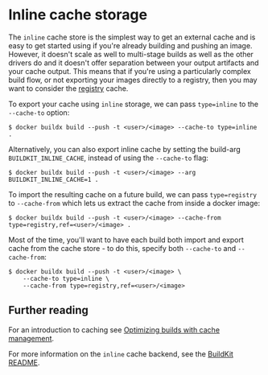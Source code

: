 # Inline cache storage

The `inline` cache store is the simplest way to get an external cache and is
easy to get started using if you're already building and pushing an image.
However, it doesn't scale as well to multi-stage builds as well as the other
drivers do and it doesn't offer separation between your output artifacts and
your cache output. This means that if you're using a particularly complex build
flow, or not exporting your images directly to a registry, then you may want to
consider the [registry](./registry.md) cache.

To export your cache using `inline` storage, we can pass `type=inline` to the
`--cache-to` option:

```console
$ docker buildx build --push -t <user>/<image> --cache-to type=inline .
```

Alternatively, you can also export inline cache by setting the build-arg
`BUILDKIT_INLINE_CACHE`, instead of using the `--cache-to` flag:

```console
$ docker buildx build --push -t <user>/<image> --arg BUILDKIT_INLINE_CACHE=1 .
```

To import the resulting cache on a future build, we can pass `type=registry` to
`--cache-from` which lets us extract the cache from inside a docker image:

```console
$ docker buildx build --push -t <user>/<image> --cache-from type=registry,ref=<user>/<image> .
```

Most of the time, you'll want to have each build both import and export cache
from the cache store - to do this, specify both `--cache-to` and `--cache-from`:

```console
$ docker buildx build --push -t <user>/<image> \
    --cache-to type=inline \
    --cache-from type=registry,ref=<user>/<image>
```

## Further reading

For an introduction to caching see [Optimizing builds with cache management](https://docs.docker.com/build/building/cache).

For more information on the `inline` cache backend, see the [BuildKit README](https://github.com/moby/buildkit#inline-push-image-and-cache-together).
